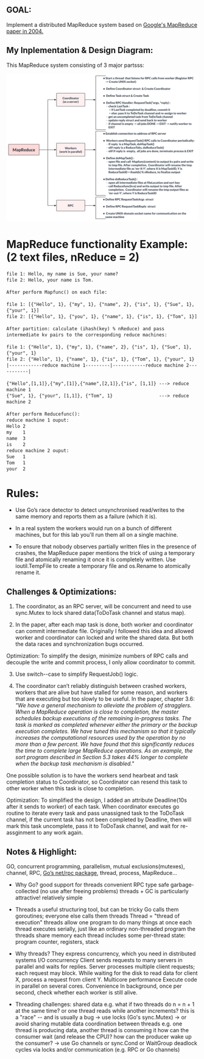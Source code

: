 ## GOAL:
Implement a distributed MapReduce system based on [Google's MapReduce paper in 2004.](http://static.googleusercontent.com/media/research.google.com/en//archive/mapreduce-osdi04.pdf)


## My Inplementation & Design Diagram:
This MapReduce system consisting of 3 major partsss:

![Design Diagram](./design.svg)


# MapReduce functionality Example: (2 text files, nReduce = 2)

    file 1: Hello, my name is Sue, your name?
    file 2: Hello, your name is Tom.

    After perform Mapfunc() on each file:

    file 1: [{"Hello", 1}, {"my", 1}, {"name", 2}, {"is", 1}, {"Sue", 1}, {"your", 1}]
    file 2: [{"Hello", 1}, {"you", 1}, {"name", 1}, {"is", 1}, {"Tom", 1}]

    After partition: calculate (ihash(key) % nReduce) and pass intermediate kv pairs to the corresponding reduce machines:

    file 1: {"Hello", 1}, {"my", 1}, {"name", 2}, {"is", 1}, {"Sue", 1}, {"your", 1}
    file 2: {"Hello", 1}, {"name", 1}, {"is", 1}, {"Tom", 1}, {"your", 1}
    |------------reduce machine 1---------|------------reduce machine 2-----------| 

    {"Hello",[1,1]},{"my",[1]},{"name",[2,1]},{"is", [1,1]} ---> reduce machine 1
    {"Sue", 1}, {"your", [1,1]}, {"Tom", 1}                 ---> reduce machine 2

    After perform Reducefunc():
    reduce machine 1 ouput: 
    Hello 2
    my    1
    name  3
    is    2
    reduce machine 2 ouput: 
    Sue   1
    Tom   1
    your  2

# Rules:
- Use Go’s race detector to detect unsynchronised read/writes to the same memory and reports them as a failure (which it is).

- In a real system the workers would run on a bunch of different machines, but for this lab you'll run them all on a single machine.

- To ensure that nobody observes partially written files in the presence of crashes, the MapReduce paper mentions the trick of using a temporary file and atomically renaming it once it is completely written. Use ioutil.TempFile to create a temporary file and os.Rename to atomically rename it.

## Challenges & Optimizations:

1. The coordinator, as an RPC server, will be concurrent and need to use sync.Mutex to lock shared data(ToDoTask channel and status map).

2. In the paper, after each map task is done, both worker and coordinator can commit intermediate file. Originally I followed this idea and allowed worker and coordinator can locked and write the shared data. But both the data races and synchronization bugs occurred. 

Optimization: To simplify the design, minimize numbers of RPC calls and decouple the write and commit process, I only allow coordinator to commit.

3. Use switch--case to simplify RequestJob() logic.

4. The coordinator can’t reliably distinguish between crashed workers, workers that are alive but have stalled for some reason, and workers that are executing but too slowly to be useful. In the paper, chapter 3.6: 
    <i>"We have a general mechanism to alleviate the problem of stragglers. When a MapReduce operation is close to completion, the master schedules backup executions of the remaining in-progress tasks. The task is marked as completed whenever either the primary or the backup execution completes. We have tuned this mechanism so that it typically increases the computational resources
    used by the operation by no more than a few percent. We have found that this significantly reduces the time to complete large MapReduce operations. As an example, the sort program described in Section 5.3 takes 44%
    longer to complete when the backup task mechanism is
    disabled." </i>

One possible solution is to have the workers send hearbeat and task completion status to Coordinator, so Coordinator can resend this task to other worker when this task is close to completion. 

Optimization: To simplified the design, I added an attribute Deadline(10s after it sends to worker) of each task. When coordinator executes go routine to iterate every task and pass unassigned task to the ToDoTask channel, if the current task has not been completed by Deadline, then will mark this task uncomplete, pass it to ToDoTask channel, and wait for re-assginment to any work again.


## Notes & Highlight:
GO, concurrent programming, parallelism, mutual exclusions(mutexes), channel, RPC, [Go’s net/rpc package](https://ops.tips/gists/example-go-rpc-client-and-server/), thread, process, MapReduce...

- Why Go?
  good support for threads
  convenient RPC
  type safe
  garbage-collected (no use after freeing problems)
  threads + GC is particularly attractive!
  relatively simple

- Threads
  a useful structuring tool, but can be tricky
  Go calls them goroutines; everyone else calls them threads
  Thread = "thread of execution"
  threads allow one program to do many things at once
  each thread executes serially, just like an ordinary non-threaded program
  the threads share memory
  each thread includes some per-thread state:
    program counter, registers, stack

- Why threads?
  They express concurrency, which you need in distributed systems
  I/O concurrency
    Client sends requests to many servers in parallel and waits for replies.
    Server processes multiple client requests; each request may block.
    While waiting for the disk to read data for client X,
      process a request from client Y.
  Multicore performance
    Execute code in parallel on several cores.
  Convenience
    In background, once per second, check whether each worker is still alive.

- Threading challenges:
  shared data 
    e.g. what if two threads do n = n + 1 at the same time?
      or one thread reads while another increments?
    this is a "race" -- and is usually a bug
    -> use locks (Go's sync.Mutex)
    -> or avoid sharing mutable data
  coordination between threads
    e.g. one thread is producing data, another thread is consuming it
      how can the consumer wait (and release the CPU)?
      how can the producer wake up the consumer?
    -> use Go channels or sync.Cond or WaitGroup
  deadlock
    cycles via locks and/or communication (e.g. RPC or Go channels)